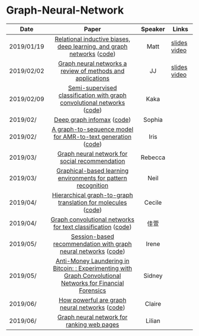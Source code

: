 # Graph-Neural-Network

| Date       |                                                                        Paper                                                                        | Speaker | Links                                                                                                                                                                                      |
| ---------- | :-------------------------------------------------------------------------------------------------------------------------------------------------: | :-----: | ------------------------------------------------------------------------------------------------------------------------------------------------------------------------------------------ |
| 2019/01/19 | [Relational inductive biases, deep learning, and graph networks](https://arxiv.org/abs/1806.01261) ([code](https://github.com/deepmind/graph_nets)) |  Matt   | [slides](https://docs.google.com/presentation/d/13mYd5J-mVc125688VMsGEO_b-JFgJBKf7fDPQi8XVUw/edit?usp=sharing) [video](https://drive.google.com/open?id=1nEAam02DwEObb_R6gx3QiVwHKBog1PHT) |
| 2019/02/02 |        [Graph neural networks a review of methods and applications](https://arxiv.org/abs/1812.08434) |   JJ    | [slides](https://drive.google.com/open?id=1s8pBRcRudCZZD3WiWFVzSKL49NZIvLn7) [video](https://drive.google.com/open?id=1ADYdEmppEU6IW74skpjCse08IaikCcBo)  |
| 2019/02/09 |                        [Semi-supervised classification with graph convolutional networks](https://arxiv.org/abs/1609.02907)  ([code](https://github.com/tkipf/gcn))                  |  Kaka   |                                                                                                                                                                                            |
| 2019/02/   |                           [Deep graph infomax](https://arxiv.org/abs/1809.10341) ([code](https://github.com/PetarV-/DGI))                           | Sophia  |                                                                                                                                                                                            |
| 2019/02/   |                    [A graph-to-sequence model for AMR-to-text generation](https://arxiv.org/abs/1805.02473)    ([code](https://github.com/freesunshine0316/neural-graph-to-seq-mp))                 |  Iris   |                                                                                                                                                                                            |
| 2019/03/   |                                 [Graph neural network for social recommendation](https://arxiv.org/abs/1902.07243)                                  | Rebecca |                                                                                                                                                                                            |
| 2019/03/   |           [Graphical-based learning environments for pattern recognition](https://link.springer.com/chapter/10.1007/978-3-540-27868-9_4)            |  Neil   |                                                                                                                                                                                            |
| 2019/04/   |                                 [Hierarchical graph-to-graph translation for molecules](https://arxiv.org/pdf/1907.11223.pdf)  ([code](https://github.com/wengong-jin/hgraph2graph))                               | Cecile  |                                                                                                                                                                                            |
| 2019/04/   |      [Graph convolutional networks for text classification](https://arxiv.org/abs/1809.05679) ([code](https://github.com/yao8839836/text_gcn))      |  佳萱   |                                                                                                                                                                                            |
| 2019/05/   |     [Session-based recommendation with graph neural networks](https://arxiv.org/abs/1811.00855) ([code](https://github.com/CRIPAC-DIG/SR-GNN))      |  Irene  |                                                                                                                                                                                            |
| 2019/05/   | [Anti-Money Laundering in Bitcoin: : Experimenting with Graph Convolutional Networks for Financial Forensics](https://arxiv.org/abs/1908.02591)                                                                                                                                                    | Sidney  |                                                                                                                                                                                            |
| 2019/06/   |           [How powerful are graph neural networks](https://arxiv.org/abs/1810.00826) ([code](https://github.com/weihua916/powerful-gnns))           | Claire  |                                                                                                                                                                                            |
| 2019/06/   |                          [Graph neural network for ranking web pages](https://www.researchgate.net/publication/221158677)                           | Lilian  |                                                                                                                                                                                            |
